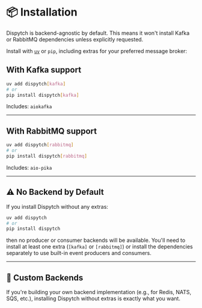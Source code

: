 # 📦 Installation

Dispytch is backend-agnostic by default. This means it won't install Kafka or RabbitMQ dependencies unless explicitly
requested.

Install with [`uv`](https://github.com/astral-sh/uv) or `pip`, including extras for your preferred message broker:

## With Kafka support

```bash
uv add dispytch[kafka]
# or
pip install dispytch[kafka]
```

Includes: `aiokafka`

---

## With RabbitMQ support

```bash
uv add dispytch[rabbitmq]
# or
pip install dispytch[rabbitmq]
```

Includes: `aio-pika`

---

## ⚠️ No Backend by Default

If you install Dispytch without any extras:

```bash
uv add dispytch
# or
pip install dispytch
```

then no producer or consumer backends will be available. You'll need to install at least one extra (`[kafka]` or
`[rabbitmq]`) or install the dependencies separately to use built-in event producers and consumers.

---

## 🔧 Custom Backends

If you're building your own backend implementation (e.g., for Redis, NATS, SQS, etc.), installing Dispytch
without extras is exactly what you want.